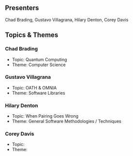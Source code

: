 ## Presenters

Chad Brading, Gustavo Villagrana, Hilary Denton, Corey Davis

## Topics & Themes

### Chad Brading

* Topic: Quantum Computing
* Theme: Computer Science

### Gustavo Villagrana

* Topic: OATH & OMNIA
* Theme: Software Libraries

### Hilary Denton

* Topic: When Pairing Goes Wrong
* Theme: General Software Methodologies / Techniques

### Corey Davis

* Topic:
* Theme:
